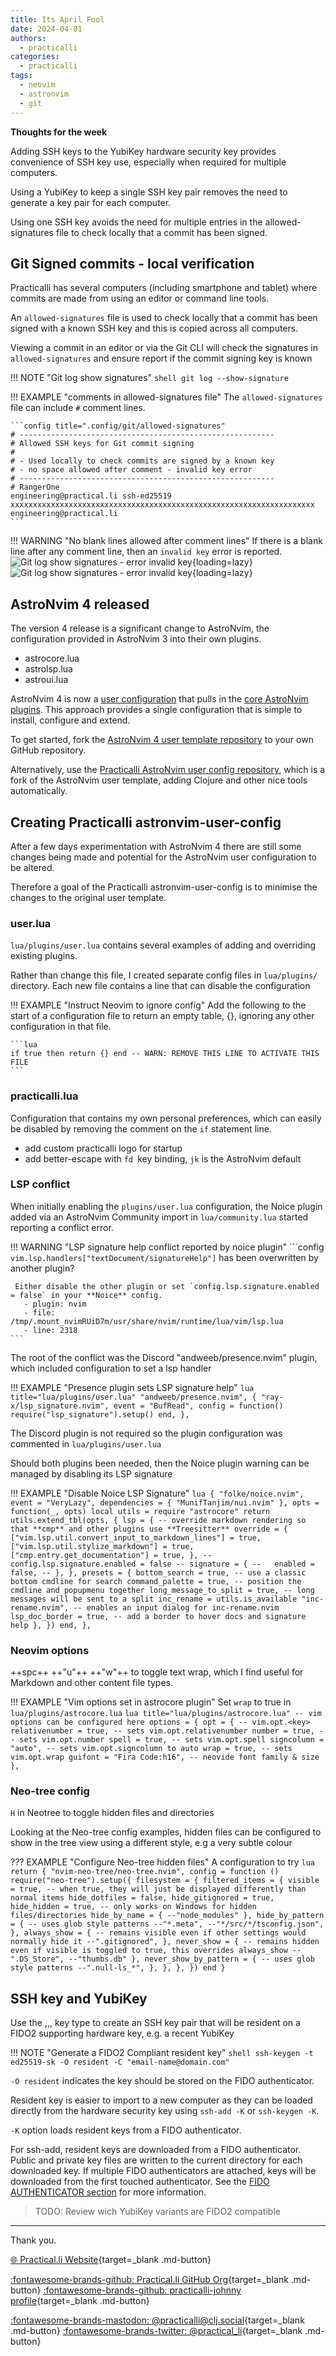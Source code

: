 ```yaml
---
title: Its April Fool
date: 2024-04-01
authors:
  - practicalli
categories:
  - practicalli
tags:
  - neovim
  - astronvim
  - git
---
```


**Thoughts for the week**

Adding SSH keys to the YubiKey hardware security key provides convenience of SSH key use, especially when required for multiple computers.  

Using a YubiKey to keep a single SSH key pair removes the need to generate a key pair for each computer.  

Using one SSH key avoids the need for multiple entries in the allowed-signatures file to check locally that a commit has been signed.


<!-- more -->


## Git Signed commits - local verification

Practicalli has several computers (including smartphone and tablet) where commits are made from using an editor or command line tools.

An `allowed-signatures` file is used to check locally that a commit has been signed with a known SSH key and this is copied across all computers.

Viewing a commit in an editor or via the Git CLI will check the signatures in `allowed-signatures` and ensure report if the commit signing key is known

!!! NOTE "Git log show signatures"
    ```shell
    git log --show-signature
    ```

!!! EXAMPLE "comments in allowed-signatures file"
    The `allowed-signatures` file can include `#` comment lines.

    ```config title=".config/git/allowed-signatures"
    # ---------------------------------------------------------
    # Allowed SSH keys for Git commit signing
    #
    # - Used locally to check commits are signed by a known key
    # - no space allowed after comment - invalid key error
    # ---------------------------------------------------------
    # RangerOne
    engineering@practical.li ssh-ed25519 xxxxxxxxxxxxxxxxxxxxxxxxxxxxxxxxxxxxxxxxxxxxxxxxxxxxxxxxxxxxxxxxxxxx engineering@practical.li
    ```
!!! WARNING "No blank lines allowed after comment lines"
    If there is a blank line after any comment line, then an `invalid key` error is reported.
    ![Git log show signatures - error invalid key](https://github.com/practicalli/graphic-design/blob/live/git/git-log-show-signatures-error-invalid-key-light.png?raw=true#only-light){loading=lazy}
    ![Git log show signatures - error invalid key](https://github.com/practicalli/graphic-design/blob/live/git/git-log-show-signatures-error-invalid-key-dark.png?raw=true#only-dark){loading=lazy}


## AstroNvim 4 released

The version 4 release is a significant change to AstroNvim, the configuration provided in AstroNvim 3 into their own plugins.

- astrocore.lua
- astrolsp.lua
- astroui.lua

AstroNvim 4 is now a [user configuration](https://github.com/AstroNvim/template) that pulls in the [core AstroNvim plugins](https://docs.astronvim.com/configuration/core_plugins/).  This approach provides a single configuration that is simple to install, configure and extend.

To get started, fork the [AstroNvim 4 user template repository](https://github.com/AstroNvim/template) to your own GitHub repository. 

Alternatively, use the [Practicalli AstroNvim user config repository](https://github.com/practicalli/astronvim-user-config), which is a fork of the AstroNvim user template, adding Clojure and other nice tools automatically.


## Creating Practicalli astronvim-user-config

After a few days experimentation with AstroNvim 4 there are still some changes being made and potential for the AstroNvim user configuration to be altered.

Therefore a goal of the Practicalli astronvim-user-config is to minimise the changes to the original user template.

### user.lua

`lua/plugins/user.lua` contains several examples of adding and overriding existing plugins.

Rather than change this file, I created separate config files in `lua/plugins/` directory.  Each new file contains a line that can disable the configuration

!!! EXAMPLE "Instruct Neovim to ignore config"
    Add the following to the start of a configuration file to return an empty table, {}, ignoring any other configuration in that file.

    ```lua
    if true then return {} end -- WARN: REMOVE THIS LINE TO ACTIVATE THIS FILE
    ```

### practicalli.lua

Configuration that contains my own personal preferences, which can easily be disabled by removing the comment on the `if` statement line.

- add custom practicalli logo for startup
- add better-escape with `fd `key binding, `jk` is the AstroNvim default


### LSP conflict

When initially enabling the `plugins/user.lua` configuration, the Noice plugin added via an AstroNvim Community import in `lua/community.lua` started reporting a conflict error.

!!! WARNING "LSP signature help conflict reported by noice plugin"
    ```config
    `vim.lsp.handlers["textDocument/signatureHelp"]` has been overwritten by another plugin?

     Either disable the other plugin or set `config.lsp.signature.enabled = false` in your **Noice** config.
       - plugin: nvim
       - file: /tmp/.mount_nvimRUiD7m/usr/share/nvim/runtime/lua/vim/lsp.lua
       - line: 2318
    ```

The root of the conflict was the Discord "andweeb/presence.nvim" plugin, which included configuration to set a lsp handler

!!! EXAMPLE "Presence plugin sets LSP signature help"
    ```lua title="lua/plugins/user.lua"
      "andweeb/presence.nvim",
      {
        "ray-x/lsp_signature.nvim",
        event = "BufRead",
        config = function() require("lsp_signature").setup() end,
      },
    ```

The Discord plugin is not required so the plugin configuration was commented in `lua/plugins/user.lua`

Should both plugins been needed, then the Noice plugin warning can be managed by disabling its LSP signature

!!! EXAMPLE "Disable Noice LSP Signature"
    ```lua
      {
        "folke/noice.nvim",
        event = "VeryLazy",
        dependencies = { "MunifTanjim/nui.nvim" },
        opts = function(_, opts)
          local utils = require "astrocore"
          return utils.extend_tbl(opts, {
            lsp = {
              -- override markdown rendering so that **cmp** and other plugins use **Treesitter**
              override = {
                ["vim.lsp.util.convert_input_to_markdown_lines"] = true,
                ["vim.lsp.util.stylize_markdown"] = true,
                ["cmp.entry.get_documentation"] = true,
              },
              -- config.lsp.signature.enabled = false
              -- signature = {
              --   enabled = false,
              -- },
            },
            presets = {
              bottom_search = true, -- use a classic bottom cmdline for search
              command_palette = true, -- position the cmdline and popupmenu together
              long_message_to_split = true, -- long messages will be sent to a split
              inc_rename = utils.is_available "inc-rename.nvim", -- enables an input dialog for inc-rename.nvim
              lsp_doc_border = true, -- add a border to hover docs and signature help
            },
          })
        end,
      },
    ```

### Neovim options

++spc++ ++"u"++ ++"w"++ to toggle text wrap, which I find useful for Markdown and other content file types. 

!!! EXAMPLE "Vim options set in astrocore plugin"
    Set `wrap` to true in `lua/plugins/astrocore.lua`
    ```lua title="lua/plugins/astrocore.lua"
        -- vim options can be configured here
        options = {
          opt = { -- vim.opt.<key>
            relativenumber = true, -- sets vim.opt.relativenumber
            number = true, -- sets vim.opt.number
            spell = true, -- sets vim.opt.spell
            signcolumn = "auto", -- sets vim.opt.signcolumn to auto
            wrap = true, -- sets vim.opt.wrap
            guifont = "Fira Code:h16", -- neovide font family & size
          },
    ```

### Neo-tree config

`H` in Neotree to toggle hidden files and directories  

Looking at the Neo-tree config examples, hidden files can be configured to show in the tree view using a different style, e.g a very subtle colour

??? EXAMPLE "Configure Neo-tree hidden files"
    A configuration to try
    ```lua
    return {
      "nvim-neo-tree/neo-tree.nvim",
        config = function ()
          require("neo-tree").setup({
            filesystem = {
              filtered_items = {
                visible = true, -- when true, they will just be displayed differently than normal items
                hide_dotfiles = false,
                hide_gitignored = true,
                hide_hidden = true, -- only works on Windows for hidden files/directories
                hide_by_name = {
                  --"node_modules"
                },
                hide_by_pattern = { -- uses glob style patterns
                  --"*.meta",
                  --"*/src/*/tsconfig.json",
                },
                always_show = { -- remains visible even if other settings would normally hide it
                  --".gitignored",
                },
                never_show = { -- remains hidden even if visible is toggled to true, this overrides always_show
                  --".DS_Store",
                  --"thumbs.db"
                },
                never_show_by_pattern = { -- uses glob style patterns
                  --".null-ls_*",
                },
              },
            },
          })
        end
    }
    ```


## SSH key and YubiKey

Use the ,,, key type to create an SSH key pair that will be resident on a FIDO2 supporting hardware key, e.g. a recent YubiKey


!!! NOTE "Generate a FIDO2 Compliant resident key"
    ```shell
    ssh-keygen -t ed25519-sk -O resident -C "email-name@domain.com"
    ```

`-O resident` indicates the key should be stored on the FIDO authenticator. 

Resident key is easier to import to a new computer as they can be loaded directly from the hardware security key using `ssh-add -K` or `ssh-keygen -K`.

`-K` option loads resident keys from a FIDO authenticator.

For ssh-add, resident keys are downloaded from a FIDO authenticator. Public and private key files are written to the current directory for each downloaded key. If multiple FIDO authenticators are attached, keys will be downloaded from the first touched authenticator. See the [FIDO AUTHENTICATOR section](https://man.openbsd.org/cgi-bin/man.cgi/OpenBSD-current/man1/ssh-keygen#FIDO_AUTHENTICATOR) for more information.

> TODO: Review wich YubiKey variants are FIDO2 compatible

---
Thank you.

[:globe_with_meridians: Practical.li Website](https://practical.li){target=_blank .md-button} 

[:fontawesome-brands-github: Practical.li GitHub Org](https://github.com/practicalli){target=_blank .md-button} 
[:fontawesome-brands-github: practicalli-johnny profile](https://github.com/practicalli-johnny){target=_blank .md-button}

[:fontawesome-brands-mastodon: @practicalli@clj.social](https://clj.social/@practicalli){target=_blank .md-button}
[:fontawesome-brands-twitter: @practical_li](https://twitter.com/practcial_li){target=_blank .md-button}
